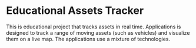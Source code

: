 # Educational Assets Tracker
This is educational project that tracks assets in real time. Applications is designed to track a range of moving assets (such as vehicles) and visualize them on a live map. The applications use a mixture of technologies.
